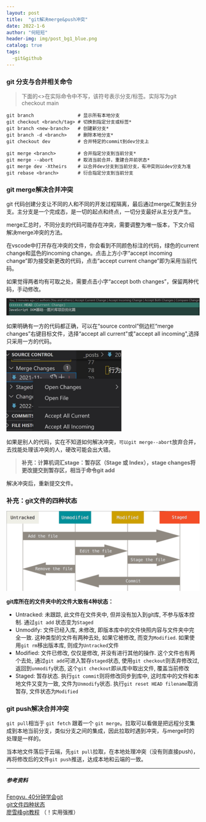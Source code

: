 ```yaml
---
layout: post
title:  "git解决merge&push冲突"
date: 2022-1-6
author: "何短短"
header-img: img/post_bg1_blue.png
catalog: true
tags: 
  -git&github
---
```


### git 分支与合并相关命令

> 下面的<>在实际命令中不写，该符号表示分支/标签。实际写为git checkout main

``````terminal
git branch                # 显示所有本地分支
git checkout <branch/tag> # 切换到指定分支或标签*
git branch <new-branch>   # 创建新分支*
git branch -d <branch>    # 删除本地分支*
git checkout dev          # 合并特定的commit到dev分支上
``````

``````terminal
git merge <branch>        # 合并指定分支到当前分支*
git merge --abort         # 取消当前合并，重建合并前状态*
git merge dev -Xtheirs    # 以合并dev分支到当前分支，有冲突则以dev分支为准
git rebase <branch>       # 衍合指定分支到当前分支
``````

### git merge解决合并冲突

git 代码创建分支让不同的人和不同的开发过程隔离，最后通过merge汇聚到主分支。主分支是一个完成态，是一切的起点和终点，一切分支最好从主分支产生。

merge汇总时，不同分支的代码可能存在冲突，需要调整为唯一版本，下文介绍解决merge冲突的方法。

在vscode中打开存在冲突的文件，你会看到不同颜色标注的代码，绿色的current change和蓝色的incoming change。点击上方小字“accept incoming change”即为接受新更改的代码，点击“accept current change”即为采用当前代码。

如果觉得两者均有可取之处，需要点击小字“accept both changes”，保留两种代码，手动修改。

![image-20220107171804725](/img/post-gitmerge-smalltext.png)

如果明确有一方的代码都正确，可以在“source control”侧边栏“merge changes”右键目标文件，选择“accept all current"或"accept all incoming",选择只采用一方的代码。

<img src ="/img/post-gitmerge-sidecolumn.jpg" width="300px"><br>

如果是别人的代码，实在不知道如何解决冲突，`可以git merge--abort`放弃合并，去找能处理该冲突的人，硬改可能会出大错。

> **补充：计算机词汇stage：暂存区（Stage 或 Index），stage changes将更改提交到暂存区，相当于命令git add**

解决冲突后，重新提交文件。

### 补充：git文件的四种状态

![img](/img/post-gitmerge-fourstatus.png)

**git库所在的文件夹中的文件大致有4种状态：**

- Untracked: 未跟踪, 此文件在文件夹中, 但并没有加入到git库, 不参与版本控制. 通过`git add` 状态变为`Staged`
- Unmodify: 文件已经入库, 未修改, 即版本库中的文件快照内容与文件夹中完全一致. 这种类型的文件有两种去处, 如果它被修改, 而变为`Modified`. 如果使用`git rm`移出版本库, 则成为`Untracked`文件
- Modified: 文件已修改, 仅仅是修改, 并没有进行其他的操作. 这个文件也有两个去处, 通过`git add`可进入暂存`staged`状态, 使用`git checkout`则丢弃修改过, 返回到`unmodify`状态, 这个`git checkout`即从库中取出文件, 覆盖当前修改
- Staged: 暂存状态. 执行`git commit`则将修改同步到库中, 这时库中的文件和本地文件又变为一致, 文件为`Unmodify`状态. 执行`git reset HEAD filename`取消暂存, 文件状态为`Modified`

### git push解决合并冲突

`git pull`相当于 `git fetch` 跟着一个 `git merge`。拉取可以看做是把远程分支集成到本地当前分支，类似分支之间的集成，因此拉取时遇到冲突，与merge时的处理是一样的。

当本地文件落后于云端，先`git pull`拉取，在本地处理冲突（没有则直接push)，再将修改后的文件`git push`推送，达成本地和云端的一致。



---------------------------------------

##### 参考资料
[Fengyu. 40分钟学会git](https://www.bilibili.com/video/BV1db4y1d79C?spm_id_from=333.999.0.0)                 
[git文件四种状态](https://www.cnblogs.com/thirteen-yang/p/13878118.html)           
[廖雪峰git教程](https://www.liaoxuefeng.com/wiki/896043488029600/900004111093344) （！实用强推）

